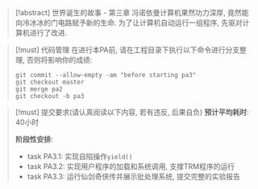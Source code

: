 >[!abstract] 世界诞生的故事 - 第三章
>冯诺依曼计算机果然功力深厚, 竟然能向冷冰冰的门电路赋予新的生命. 为了让计算机自动运行一组程序, 先驱对计算机进行了改进.

>[!must] 代码管理
>在进行本PA前, 请在工程目录下执行以下命令进行分支整理, 否则将影响你的成绩:
>
>```
>git commit --allow-empty -am "before starting pa3"
>git checkout master
>git merge pa2
>git checkout -b pa3
>```

>[!must] 提交要求(请认真阅读以下内容, 若有违反, 后果自负)
>**预计平均耗时**: 40小时
>
>**阶段性安排**:
>
>-   task PA3.1: 实现自陷操作`yield()`
>-   task PA3.2: 实现用户程序的加载和系统调用, 支撑TRM程序的运行
>-   task PA3.3: 运行仙剑奇侠传并展示批处理系统, 提交完整的实验报告

